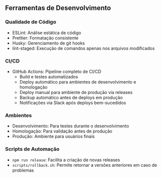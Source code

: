 ## Ferramentas de Desenvolvimento

### Qualidade de Código
- ESLint: Análise estática de código
- Prettier: Formatação consistente
- Husky: Gerenciamento de git hooks
- lint-staged: Execução de comandos apenas nos arquivos modificados

### CI/CD
- GitHub Actions: Pipeline completo de CI/CD
  - Build e testes automatizados
  - Deploy automático para ambientes de desenvolvimento e homologação
  - Deploy manual para ambiente de produção via releases
  - Backup automático antes de deploys em produção
  - Notificações via Slack após deploys bem-sucedidos

### Ambientes
- Desenvolvimento: Para testes durante o desenvolvimento
- Homologação: Para validação antes de produção
- Produção: Ambiente para usuários finais

### Scripts de Automação
- `npm run release`: Facilita a criação de novas releases
- `scripts/rollback.sh`: Permite retornar a versões anteriores em caso de problemas 